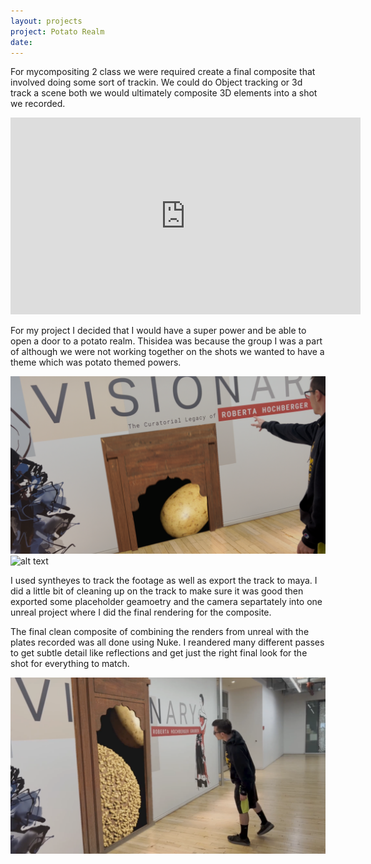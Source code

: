 ```yaml
---
layout: projects
project: Potato Realm
date: 
---
```


For mycompositing 2 class we were required create a final composite that involved doing some sort of trackin. We could do Object tracking or 3d track a scene both we would ultimately composite 3D elements into a shot we recorded.

<div class="Center">
    <iframe width="560" height="315" src="https://www.youtube.com/embed/YplpoHZd3js" title="YouTube video player" frameborder="0" allow="accelerometer; autoplay; clipboard-write; encrypted-media; gyroscope; picture-in-picture; web-share" allowfullscreen></iframe>
</div>

For my project I decided that I would have a super power and be able to open a door to a potato realm. Thisidea was because the group I was a part of although we were not working together on the shots we wanted to have a theme which was potato themed powers.

![alt text](../imgs/More/Potato/nj399_FinalComp_Frame505.png)![alt text](../imgs/More/Potato/nj399_TestComp_0000.png)

I used syntheyes to track the footage as well as export the track to maya. I did a little bit of cleaning up on the track to make sure it was good then exported some placeholder geamoetry and the camera separtately into one unreal project where I did the final rendering for the composite.

The final clean composite of combining the renders from unreal with the plates recorded was all done using Nuke. I reandered many different passes to get subtle detail like reflections and get just the right final look for the shot for everything to match.

![alt text](../imgs/More/Potato/FinalCompScreenshot.png)